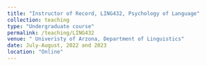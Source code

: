 ```yaml
---
title: "Instructor of Record, LING432, Psychology of Language"
collection: teaching
type: "Undergraduate course"
permalink: /teaching/LING432
venue: " Univeristy of Arzona, Department of Linguistics"
date: July-August, 2022 and 2023
location: "Online"
---
```


